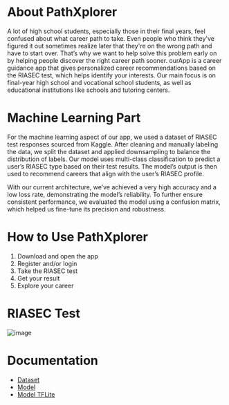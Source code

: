 # About PathXplorer

A lot of high school students, especially those in their final years, feel confused about what career path to take. Even people who think they've figured it out sometimes realize later that they're on the wrong path and have to start over. That’s why we want to help solve this problem early on by helping people discover the right career path sooner. ourApp is a career guidance app that gives personalized career recommendations based on the RIASEC test, which helps identify your interests. Our main focus is on final-year high school and vocational school students, as well as educational institutions like schools and tutoring centers.


# Machine Learning Part

For the machine learning aspect of our app, we used a dataset of RIASEC test responses sourced from Kaggle. After cleaning and manually labeling the data, we split the dataset and applied downsampling to balance the distribution of labels. Our model uses multi-class classification to predict a user’s RIASEC type based on their test results. The model’s output is then used to recommend careers that align with the user’s RIASEC profile.

With our current architecture, we’ve achieved a very high accuracy and a low loss rate, demonstrating the model’s reliability. To further ensure consistent performance, we evaluated the model using a confusion matrix, which helped us fine-tune its precision and robustness.

# How to Use PathXplorer

1. Download and open the app
2. Register and/or login
3. Take the RIASEC test
4. Get your result
5. Explore your career

# RIASEC Test
![image](https://github.com/user-attachments/assets/62c97eaa-b2bd-4376-9213-82f888e7f1f2)

# Documentation
- [Dataset](https://github.com/PathXplorer-C242-PS289/MachineLearning/blob/main/data/riasec/labeled-data.csv)
- [Model](https://github.com/PathXplorer-C242-PS289/MachineLearning/blob/main/multi-class-model.ipynb)
- [Model TFLite](https://github.com/PathXplorer-C242-PS289/MachineLearning/blob/main/model.tflite)
